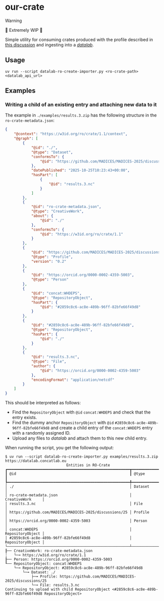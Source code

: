 # our-crate

> [!WARNING] 
> :construction: Extremely WIP :construction:

Simple utility for consuming crates produced with the profile described in [this discussion](https://github.com/MADICES/MADICES-2025/discussions/25) and ingesting into a [*datalab*](https://github.com/datalab-org/datalab).

## Usage

```shell
uv run --script datalab-ro-create-importer.py <ro-crate-path> <datalab_api_url>
```

## Examples

### Writing a child of an existing entry and attaching new data to it

The example in `./examples/results.3.zip` has the following structure in the
`ro-crate-metadata.json`:

```json
{
    "@context": "https://w3id.org/ro/crate/1.1/context",
    "@graph": [
        {
            "@id": "./",
            "@type": "Dataset",
            "conformsTo": {
                "@id": "https://github.com/MADICES/MADICES-2025/discussions/25"
            },
            "datePublished": "2025-10-25T10:23:43+00:00",
            "hasPart": [
                {
                    "@id": "results.3.nc"
                }
            ]
        },
        {
            "@id": "ro-crate-metadata.json",
            "@type": "CreativeWork",
            "about": {
                "@id": "./"
            },
            "conformsTo": {
                "@id": "https://w3id.org/ro/crate/1.1"
            }
        },
        {
            "@id": "https://github.com/MADICES/MADICES-2025/discussions/25",
            "@type": "Profile",
            "version": "0.2"
        },
        {
            "@id": "https://orcid.org/0000-0002-4359-5003",
            "@type": "Person"
        },
        {
            "@id": "concat:WHDEPS",
            "@type": "RepositoryObject",
            "hasPart": {
                "@id": "#2859c8c6-ac8e-489b-96ff-82bfe66f49d8"
            }
        },
        {
            "@id": "#2859c8c6-ac8e-489b-96ff-82bfe66f49d8",
            "@type": "RepositoryObject",
            "hasPart": {
                "@id": "./"
            }
        },
        {
            "@id": "results.3.nc",
            "@type": "File",
            "author": {
                "@id": "https://orcid.org/0000-0002-4359-5003"
            },
            "encodingFormat": "application/netcdf"
        }
    ]
}
```

This should be interpreted as follows:

- Find the `RepositoryObject` with `@id` `concat:WHDEPS` and check that the entry exists.
- Find the dummy anchor `RepositoryObject` with `@id` `#2859c8c6-ac8e-489b-96ff-82bfe66f49d8` and create a child entry of the `concat:WHDEPS` entry with a randomly assigned ID.
- Upload any files to *datalab* and attach them to this new child entry. 

When running the script, you get the following output:

```
$ uv run --script datalab-ro-create-importer.py examples/results.3.zip https://datalab.concatlab.eu
                            Entities in RO-Crate
┏━━━━━━━━━━━━━━━━━━━━━━━━━━━━━━━━━━━━━━━━━━━━━━━━━━━━━━━━┳━━━━━━━━━━━━━━━━━━┓
┃ @id                                                    ┃ @type            ┃
┡━━━━━━━━━━━━━━━━━━━━━━━━━━━━━━━━━━━━━━━━━━━━━━━━━━━━━━━━╇━━━━━━━━━━━━━━━━━━┩
│ ./                                                     │ Dataset          │
│ ro-crate-metadata.json                                 │ CreativeWork     │
│ results.3.nc                                           │ File             │
│ https://github.com/MADICES/MADICES-2025/discussions/25 │ Profile          │
│ https://orcid.org/0000-0002-4359-5003                  │ Person           │
│ concat:WHDEPS                                          │ RepositoryObject │
│ #2859c8c6-ac8e-489b-96ff-82bfe66f49d8                  │ RepositoryObject │
└────────────────────────────────────────────────────────┴──────────────────┘
╟── CreativeWork: ro-crate-metadata.json
╎   └─╼ https://w3id.org/ro/crate/1.1
╟── Person: https://orcid.org/0000-0002-4359-5003
╙── RepositoryObject: concat:WHDEPS
    └─╼ RepositoryObject: #2859c8c6-ac8e-489b-96ff-82bfe66f49d8
        └─╼ Dataset: ./
            ├─╼ Profile: https://github.com/MADICES/MADICES-2025/discussions/25
            └─╼ File: results.3.nc
Continuing to upload with child RepositoryObject <#2859c8c6-ac8e-489b-96ff-82bfe66f49d8 RepositoryObject>
```

